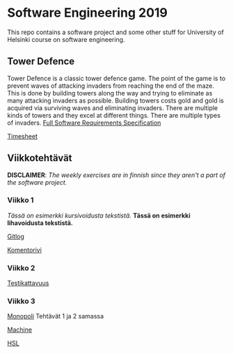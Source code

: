 # Software Engineering 2019 
This repo contains a software project and some other stuff for University of Helsinki course on software engineering.

## Tower Defence
Tower Defence is a classic tower defence game. The point of the game is to prevent waves of attacking invaders from reaching the end of the maze. This is done by building towers along the way and trying to eliminate as many attacking invaders as possible. Building towers costs gold and gold is acquired via surviving waves and eliminating invaders. There are multiple kinds of towers and they excel at different things. There are multiple types of invaders. [Full Software Requirements Specification](https://github.com/Melimet/TowerDefence/blob/master/documentation/SoftwareRequirementsSpecification.md)


[Timesheet](https://github.com/Melimet/TowerDefence/blob/master/documentation/Timesheet.md)

## Viikkotehtävät
**DISCLAIMER**: *The weekly exercises are in finnish since they aren't a part of the software project.*
### Viikko 1
*Tässä on esimerkki kursivoidusta tekstistä.*
**Tässä on esimerkki lihavoidusta tekstistä.**

[Gitlog](https://github.com/Melimet/ot-harjoitustyo/blob/master/laskarit/viikko1/gitlog.txt)

[Komentorivi](https://github.com/Melimet/ot-harjoitustyo/blob/master/laskarit/viikko1/komentorivi.txt)

### Viikko 2
[Testikattavuus](https://raw.githubusercontent.com/Melimet/TowerDefence/master/laskarit/viikko2/testikattavuus.png)

### Viikko 3
[Monopoli](https://github.com/Melimet/TowerDefence/blob/master/laskarit/viikko3/Ohte_vko3_luokkakaavio.png) Tehtävät 1 ja 2 samassa

[Machine](https://github.com/Melimet/TowerDefence/blob/master/laskarit/viikko3/SekvenssiKaavio.png)

[HSL](https://github.com/Melimet/TowerDefence/blob/master/laskarit/viikko3/Sekvenssikaavio2.png)

